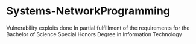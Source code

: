 # Systems-NetworkProgramming
Vulnerability exploits done In partial fulfillment of the requirements for the Bachelor of Science Special Honors Degree in Information Technology
